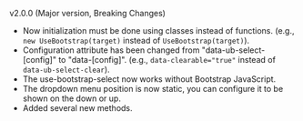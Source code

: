v2.0.0 (Major version, Breaking Changes)
  - Now initialization must be done using classes instead of functions. (e.g., `new UseBootstrap(target)` instead of `UseBootstrap(target)`).
  - Configuration attribute has been changed from "data-ub-select-[config]" to "data-[config]". (e.g., `data-clearable="true"` instead of `data-ub-select-clear`).
  - The use-bootstrap-select now works without Bootstrap JavaScript.
  - The dropdown menu position is now static, you can configure it to be shown on the down or up.
  - Added several new methods.
